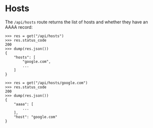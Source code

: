 # Hosts

The `/api/hosts` route returns the list of hosts and whether
they have an AAAA record:

    >>> res = get("/api/hosts")
    >>> res.status_code
    200
    >>> dump(res.json())
    {
        "hosts": [
            "google.com",
            ...
        ]
    }

    >>> res = get("/api/hosts/google.com")
    >>> res.status_code
    200
    >>> dump(res.json())
    {
        "aaaa": [
            ...
        ],
        "host": "google.com"
    }
